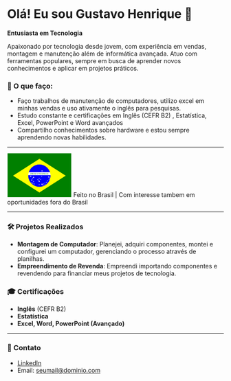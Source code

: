 # Olá! Eu sou Gustavo Henrique 👋

**Entusiasta em Tecnologia**

Apaixonado por tecnologia desde jovem, com experiência em vendas, montagem e manutenção além de informática avançada. Atuo com ferramentas populares, sempre em busca de aprender novos conhecimentos e aplicar em projetos práticos.

### 🚀 O que faço:
- Faço trabalhos de manutenção de computadores, utilizo excel em minhas vendas e uso ativamente o inglês para pesquisas.
- Estudo constante e certificações em Inglês (CEFR B2) , Estatística, Excel, PowerPoint e Word avançados
- Compartilho conhecimentos sobre hardware e estou sempre aprendendo novas habilidades.

---

<img src="https://raw.githubusercontent.com/pedrorivald/bandeira-brasil/master/estrelas.PNG" alt="Bandeira do Brasil" width="150"/>
Feito no Brasil | Com interesse tambem em oportunidades fora do Brasil


---

### 🛠️ Projetos Realizados
- **Montagem de Computador**: Planejei, adquiri componentes, montei e configurei um computador, gerenciando o processo através de planilhas.
- **Empreendimento de Revenda**: Empreendi importando componentes e revendendo para financiar meus projetos de tecnologia.

### 🎓 Certificações
- **Inglês** (CEFR B2)
- **Estatística**
- **Excel, Word, PowerPoint (Avançado)**

---

### 🔗 Contato
- [LinkedIn](https://www.linkedin.com/in/seu-perfil/)
- Email: seumail@dominio.com

